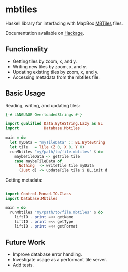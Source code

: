 # mbtiles

Haskell library for interfacing with MapBox [MBTiles](https://github.com/mapbox/mbtiles-spec) files.

Documentation available on [Hackage](https://hackage.haskell.org/package/mbtiles).

## Functionality
* Getting tiles by zoom, x, and y.
* Writing new tiles by zoom, x, and y.
* Updating existing tiles by zoom, x, and y.
* Accessing metadata from the mbtiles file.

## Basic Usage

Reading, writing, and updating tiles:

```haskell
{-# LANGUAGE OverloadedStrings #-}

import qualified Data.ByteString.Lazy as BL
import           Database.Mbtiles

main = do
  let myData = "myTileData" :: BL.ByteString
  let tile   = Tile (Z 0, X 0, Y 0)
  runMbtiles "my/path/to/file.mbtiles" $ do
    maybeTileData <- getTile tile
    case maybeTileData of
      Nothing  -> writeTile tile myData
      (Just d) -> updateTile tile $ BL.init d
```

Getting metadata:

```haskell

import Control.Monad.IO.Class
import Database.Mbtiles

main = do
  runMbtiles "my/path/to/file.mbtiles" $ do
    liftIO . print =<< getName
    liftIO . print =<< getType
    liftIO . print =<< getFormat

```

## Future Work
* Improve database error handling.
* Investigate usage as a performant tile server.
* Add tests.